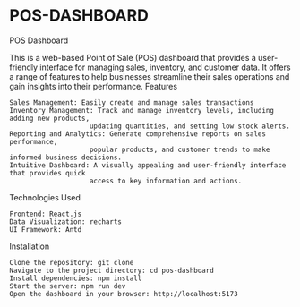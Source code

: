# POS-DASHBOARD

POS Dashboard

This is a web-based Point of Sale (POS) dashboard that provides a user-friendly interface for managing sales, inventory, and customer data. It offers a range of features to help businesses streamline their sales operations and gain insights into their performance.
Features

    Sales Management: Easily create and manage sales transactions
    Inventory Management: Track and manage inventory levels, including adding new products,
                        updating quantities, and setting low stock alerts.
    Reporting and Analytics: Generate comprehensive reports on sales performance,
                        popular products, and customer trends to make informed business decisions.
    Intuitive Dashboard: A visually appealing and user-friendly interface that provides quick
                        access to key information and actions.

  Technologies Used

    Frontend: React.js
    Data Visualization: recharts
    UI Framework: Antd

Installation

    Clone the repository: git clone 
    Navigate to the project directory: cd pos-dashboard
    Install dependencies: npm install
    Start the server: npm run dev
    Open the dashboard in your browser: http://localhost:5173
